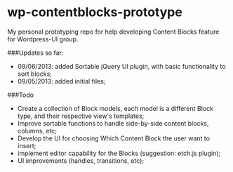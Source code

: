 wp-contentblocks-prototype
==========================

My personal prototyping repo for help developing Content Blocks feature for Wordpress-UI group.

###Updates so far:

- 09/06/2013: added Sortable jQuery UI plugin, with basic functionality to sort blocks;
- 09/05/2013: added initial files;

###Todo

- Create a collection of Block models, each model is a different Block type, and their respective view's templates;
- Improve sortable functions to handle side-by-side content blocks, columns, etc;
- Develop the UI for choosing Which Content Block the user want to insert;
- implement editor capability for the Blocks (suggestion: etch.js plugin);
- UI improvements (handles, transitions, etc);